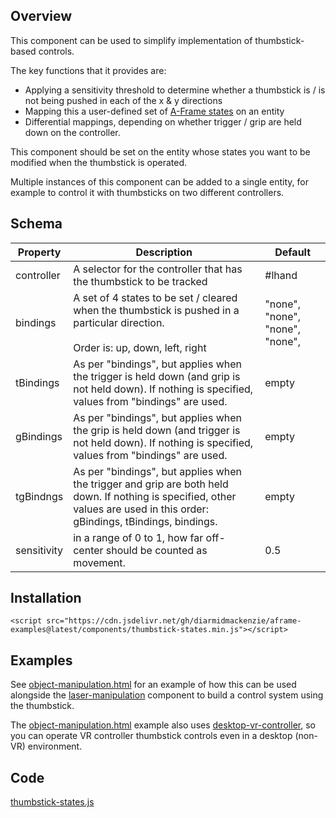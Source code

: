 ## Overview

This component can be used to simplify implementation of thumbstick-based controls.

The key functions that it provides are:

- Applying a sensitivity threshold to determine whether a thumbstick is / is not being pushed in each of the x & y directions
- Mapping this a user-defined set of [A-Frame states](https://aframe.io/docs/1.3.0/core/entity.html#addstate-statename) on an entity
- Differential mappings, depending on whether trigger / grip are held down on the controller.

This component should be set on the entity whose states you want to be modified when the thumbstick is operated.

Multiple instances of this component can be added to a single entity, for example to control it with thumbsticks on two different controllers.

## Schema

| Property    | Description                                                  | Default                         |
| ----------- | ------------------------------------------------------------ | ------------------------------- |
| controller  | A selector for the controller that has the thumbstick to be tracked | #lhand                          |
| bindings    | A set of 4 states to be set / cleared when the thumbstick is pushed in a particular direction.<br /><br />Order is: up, down, left, right | "none", "none", "none", "none", |
| tBindings   | As per "bindings", but applies when the trigger is held down (and grip is not held down).  If nothing is specified, values from "bindings" are used. | empty                           |
| gBindings   | As per "bindings", but applies when the grip is held down (and trigger is not held down).  If nothing is specified, values from "bindings" are used. | empty                           |
| tgBindngs   | As per "bindings", but applies when the trigger and grip are both held down.  If nothing is specified, other values are used in this order: gBindings, tBindings, bindings. | empty                           |
| sensitivity | in a range of 0 to 1, how far off-center should be counted as movement. | 0.5                             |



## Installation

```
<script src="https://cdn.jsdelivr.net/gh/diarmidmackenzie/aframe-examples@latest/components/thumbstick-states.min.js"></script>
```


## Examples

See [object-manipulation.html](https://diarmidmackenzie.github.io/aframe-examples/component-usage/object-manipulation.html) for an example of how this can be used alongside the [laser-manipulation](https://diarmidmackenzie.github.io/aframe-examples/docs/laser-manipulation.html) component to build a control system using the thumbstick.

The [object-manipulation.html](https://diarmidmackenzie.github.io/aframe-examples/component-usage/object-manipulation.html) example also uses [desktop-vr-controller](https://diarmidmackenzie.github.io/aframe-examples/docs/desktop-vr-controller.html), so you can operate VR controller thumbstick controls even in a desktop (non-VR) environment.



## Code

  [thumbstick-states.js](https://github.com/diarmidmackenzie/aframe-examples/blob/main/components/thumbstick-states.js)